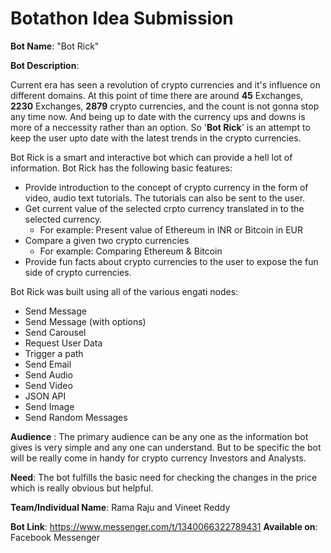 # Botathon Idea Submission

**Bot Name**: "Bot Rick"

**Bot Description**:

Current era has seen a revolution of crypto currencies and it's influence on different domains. At this point of time there are around **45** Exchanges, **2230** Exchanges, **2879** crypto currencies,  and the count is not gonna stop any time now. And being up to date with the currency ups and downs is more of a neccessity rather than an option. So '**Bot Rick**' is an attempt to keep the user upto date with the latest trends in the crypto currencies.

Bot Rick is a smart and interactive bot which can provide a hell lot of information. Bot Rick has the following basic features:
- Provide introduction to the concept of crypto currency in the form of video, audio text tutorials. The tutorials can also be sent to the user.
- Get current value of the selected crpto currency translated in to the selected currency.
    - For example: Present value of Ethereum in INR or Bitcoin in EUR
- Compare a given two crypto currencies
    - For example: Comparing Ethereum & Bitcoin
- Provide fun facts about crypto currencies to the user to expose the fun side of crypto currencies.


Bot Rick was built using all of the various engati nodes:
- Send Message
- Send Message (with options)
- Send Carousel
- Request User Data
- Trigger a path
- Send Email
- Send Audio
- Send Video
- JSON API
- Send Image
- Send Random Messages

**Audience** : The primary audience can be any one as the information bot gives is very simple and any one can understand. But to be specific the bot will be really come in handy for crypto currency Investors and Analysts.  

**Need**: The bot fulfills the basic need for checking the changes in the price which is really obvious but helpful.  

**Team/Individual Name**: Rama Raju and Vineet Reddy

**Bot Link**: https://www.messenger.com/t/1340066322789431
**Available on**: Facebook Messenger
